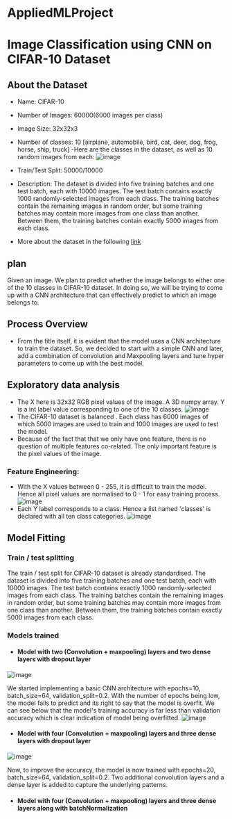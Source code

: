 # AppliedMLProject
# **Image Classification using CNN on CIFAR-10 Dataset**
## About the Dataset
- Name: CIFAR-10
- Number of Images: 60000(6000 images per class)
- Image Size: 32x32x3
- Number of classes: 10 [airplane, automobile, bird, cat, deer, dog, frog, horse, ship, truck]
-Here are the classes in the dataset, as well as 10 random images from each:
![image](https://github.com/VamsiAkula8984/AppliedMLProject/assets/149032259/c76221e9-0a91-4005-9980-a61eee9c9fe2)

- Train/Test Split: 50000/10000
- Description: The dataset is divided into five training batches and one test batch, each with 10000 images. The test batch contains exactly 1000 randomly-selected images from each class. The training batches contain the remaining images in random order, but some training batches may contain more images from one class than another. Between them, the training batches contain exactly 5000 images from each class.
- More about the dataset in the following [link](https://www.cs.toronto.edu/%7Ekriz/cifar.html)
## plan
Given an image. We plan to predict whether the image belongs to either one of the 10 classes in CIFAR-10 dataset. In doing so, we will be trying to come up with a CNN architecture that can effectively predict to which an image belongs to.
## Process Overview
- From the title itself, it is evident that the model uses a CNN architecture to train the dataset. So, we decided to start with a simple CNN and later, add a combination of convolution and Maxpooling layers and tune hyper parameters to come up with the best model.
## Exploratory data analysis
- The X here is 32x32 RGB pixel values of the image. A 3D numpy array. Y is a int label value corresponding to one of the 10 classes.
  ![image](https://github.com/VamsiAkula8984/AppliedMLProject/assets/149032259/b48c01d7-bf11-4a5d-b8d9-f699f3f4dc3f)
- The CIFAR-10 dataset is balanced . Each class has 6000 images of which 5000 images are used to train and 1000 images are used to test the model.
- Because of the fact that that we only have one feature, there is no question of multiple features co-related. The only important feature is the pixel values of the image.
### Feature Engineering:
- With the X values between 0 - 255, it is difficult to train the model. Hence all pixel values are normalised to 0 - 1 for easy training process.
  ![image](https://github.com/VamsiAkula8984/AppliedMLProject/assets/149032259/e1e420ed-d4af-4b3a-b1d7-8f5d4068b637)
- Each Y label corresponds to a class. Hence a list named 'classes' is declared with all ten class categories.
  ![image](https://github.com/VamsiAkula8984/AppliedMLProject/assets/149032259/ac9187a1-678f-4b14-8067-f172e6513594)
## Model Fitting
### Train / test splitting
The train / test split for CIFAR-10 dataset is already standardised. The dataset is divided into five training batches and one test batch, each with 10000 images. The test batch contains exactly 1000 randomly-selected images from each class. The training batches contain the remaining images in random order, but some training batches may contain more images from one class than another. Between them, the training batches contain exactly 5000 images from each class.
### Models trained
- #### Model with two (Convolution + maxpooling) layers and two dense layers with dropout layer
![image](https://github.com/VamsiAkula8984/AppliedMLProject/assets/149032259/0b8865d0-c2d9-4f7a-98c7-a7cc293628ff)

We started implementing a basic CNN architecture with epochs=10, batch_size=64, validation_split=0.2. With the number of epochs being low, the model fails to predict and its right to say that the model is overfit. We can see below that the model's training accuracy is far less than validation accuracy which is clear indication of model being overfitted.
![image](https://github.com/VamsiAkula8984/AppliedMLProject/assets/149032259/bdcbf9b8-a765-4c36-837c-de448f754f68)

- #### Model with four (Convolution + maxpooling) layers and three dense layers with dropout layer
![image](https://github.com/VamsiAkula8984/AppliedMLProject/assets/149032259/22300616-6b91-4ecf-b571-32427f888c20)

Now, to improve the accuracy, the model is now trained with epochs=20, batch_size=64, validation_split=0.2. Two additional convolution layers and a dense layer is added to capture the underlying patterns.
- #### Model with four (Convolution + maxpooling) layers and three dense layers along with batchNormalization


